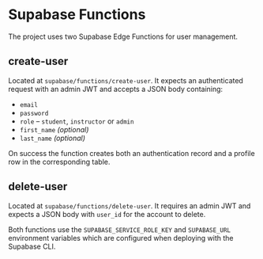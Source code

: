 # Supabase Functions

The project uses two Supabase Edge Functions for user management.

## create-user

Located at `supabase/functions/create-user`. It expects an authenticated request with an admin JWT and accepts a JSON body containing:

- `email`
- `password`
- `role` – `student`, `instructor` or `admin`
- `first_name` *(optional)*
- `last_name` *(optional)*

On success the function creates both an authentication record and a profile row in the corresponding table.

## delete-user

Located at `supabase/functions/delete-user`. It requires an admin JWT and expects a JSON body with `user_id` for the account to delete.

Both functions use the `SUPABASE_SERVICE_ROLE_KEY` and `SUPABASE_URL` environment variables which are configured when deploying with the Supabase CLI.
